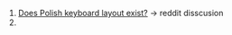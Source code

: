 1. [Does Polish keyboard layout exist?](https://www.reddit.com/r/poland/comments/1ba1m84/does_polish_keyboard_layout_exist/) -> reddit disscusion
2. 